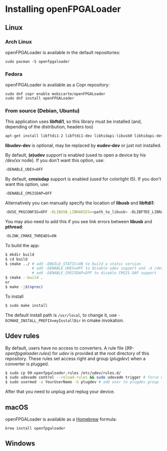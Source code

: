 # Installing openFPGALoader

## Linux

### Arch Linux

openFPGALoader is available in the default repositories:

```
sudo pacman -S openfpgaloader
```

### Fedora

openFPGALoader is available as a Copr repository:

```
sudo dnf copr enable mobicarte/openFPGALoader
sudo dnf install openFPGALoader
```

### From source (Debian, Ubuntu)

This application uses **libftdi1**, so this library must be installed (and,
depending of the distribution, headers too)
```bash
apt-get install libftdi1-2 libftdi1-dev libhidapi-libusb0 libhidapi-dev libudev-dev cmake pkg-config make g++
```
**libudev-dev** is optional, may be replaced by **eudev-dev** or just not installed.

By default, **(e)udev** support is enabled (used to open a device by his */dev/xx*
node). If you don't want this option, use:

```bash
-DENABLE_UDEV=OFF
```

By default, **cmsisdap** support is enabled (used for colorlight I5).
If you don't want this option, use:

```bash
-DENABLE_CMSISDAP=OFF
```

Alternatively you can manually specify the location of **libusb** and **libftdi1**:

```bash
-DUSE_PKGCONFIG=OFF -DLIBUSB_LIBRARIES=<path_to_libusb> -DLIBFTDI_LIBRARIES=<path_to_libftdi> -DLIBFTDI_VERSION=<version> -DCMAKE_CXX_FLAGS="-I<libusb_include_dir> -I<libftdi1_include_dir>"
```

You may also need to add this if you see link errors between **libusb** and **pthread**:

```bash
-DLINK_CMAKE_THREADS=ON
```

To build the app:
```bash
$ mkdir build
$ cd build
$ cmake ../ # add -DBUILD_STATIC=ON to build a static version
            # add -DENABLE_UDEV=OFF to disable udev support and -d /dev/xxx
            # add -DENABLE_CMSISDAP=OFF to disable CMSIS DAP support
$ cmake --build .
or
$ make -j$(nproc)
```
To install
```bash
$ sudo make install
```
The default install path is `/usr/local`, to change it, use
`-DCMAKE_INSTALL_PREFIX=myInstallDir` in cmake invokation.

## Udev rules

By default, users have no access to converters. A rule file
(*99-openfpgaloader.rules*) for *udev* is provided at the root directory
of this repository. These rules set access right and group (*plugdev*)
when a converter is plugged.

```bash
$ sudo cp 99-openfpgaloader.rules /etc/udev/rules.d/
$ sudo udevadm control --reload-rules && sudo udevadm trigger # force udev to take new rule
$ sudo usermod -a YourUserName -G plugdev # add user to plugdev group
```
After that you need to unplug and replug your device.

## macOS

openFPGALoader is available as a [Homebrew](https://brew.sh) formula:

```
brew install openfpgaloader
```

## Windows

